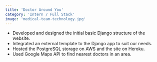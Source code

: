 ```yaml
---
title: 'Doctor Around You'
category: 'Intern / Full Stack'
image: 'medical-team-technology.jpg'
---
```


- Developed and designed the initial basic Django structure of the website.
- Integrated an external template to the Django app to suit our needs.
- Hosted the PostgreSQL storage on AWS and the site on Heroku.
- Used Google Maps API to find nearest doctors in an area.
